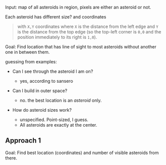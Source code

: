 Input: map of all asteroids in region, pixels are either an asteroid or not.

Each asteroid has different size? and coordinates

>  with `X,Y` coordinates where `X` is the distance from the left edge and `Y` is the distance from the top edge (so the top-left corner is `0,0` and the position immediately to its right is `1,0`).

Goal: Find location that has line of sight to most asteroids without another one in between them.

guessing from examples:

* Can I see through the asteroid I am on?
  * yes, according to sansero
* Can I build in outer space?
  * no. the best location is an *asteroid* only.

* How do asteroid sizes work?
  * unspecified. Point-sized, I guess.
  * All asteroids are exactly at the center.

## Approach 1

Goal: Find best location (coordinates) and number of visible asteroids from there.